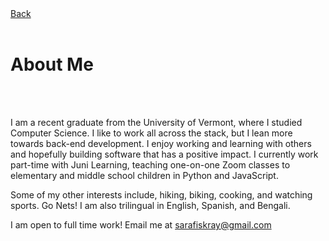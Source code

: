 <div class="back">
<a href="https://sarafiskray.github.io/"> 
<div class="back">
<i style="font-size: 20px;" class="fa fa-chevron-left"></i> Back 
</div>
</a></div>
<br>

<h1 class="page-title">About Me</h1>

<br><br>

I am a recent graduate from the University of Vermont, where I studied Computer Science.  I like to work all across the stack, but I lean more towards back-end development.  I enjoy working and learning with others and hopefully building software that has a positive impact. I currently work part-time with Juni Learning, teaching one-on-one Zoom classes to elementary and middle school children in Python and JavaScript.

Some of my other interests include, hiking, biking, cooking, and watching sports.  Go Nets!  I am also trilingual in English, Spanish, and Bengali.

I am open to full time work!
Email me at <a href="mailto:sarafiskray@gmail.com">sarafiskray@gmail.com</a>